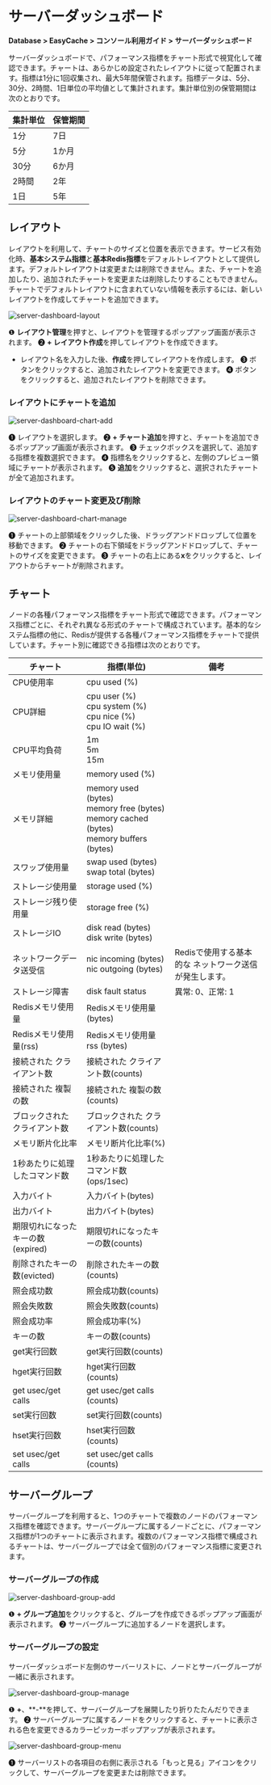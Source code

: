 # サーバーダッシュボード

**Database > EasyCache > コンソール利用ガイド > サーバーダッシュボード**

サーバーダッシュボードで、パフォーマンス指標をチャート形式で視覚化して確認できます。チャートは、あらかじめ設定されたレイアウトに従って配置されます。指標は1分に1回収集され、最大5年間保管されます。指標データは、5分、30分、2時間、1日単位の平均値として集計されます。集計単位別の保管期間は次のとおりです。

| 集計単位 | 保管期間 |
|-------|-------|
| 1分   | 7日   |
| 5分   | 1か月  |
| 30分  | 6か月  |
| 2時間  | 2年   |
| 1日   | 5年   |

## レイアウト

レイアウトを利用して、チャートのサイズと位置を表示できます。サービス有効化時、**基本システム指標**と**基本Redis指標**をデフォルトレイアウトとして提供します。デフォルトレイアウトは変更または削除できません。また、チャートを追加したり、追加されたチャートを変更または削除したりすることもできません。チャートでデフォルトレイアウトに含まれていない情報を表示するには、新しいレイアウトを作成してチャートを追加できます。

![server-dashboard-layout](https://static.toastoven.net/prod_rds_postgres/20240611/server-dashboard-layout-ko.png)

❶ **レイアウト管理**を押すと、レイアウトを管理するポップアップ画面が表示されます。
❷ **+ レイアウト作成**を押してレイアウトを作成できます。
- レイアウト名を入力した後、**作成**を押してレイアウトを作成します。
❸ ボタンをクリックすると、追加されたレイアウトを変更できます。
❹ ボタンをクリックすると、追加されたレイアウトを削除できます。

### レイアウトにチャートを追加

![server-dashboard-chart-add](https://static.toastoven.net/prod_rds_postgres/20240611/server-dashboard-chart-add-ko.png)

❶ レイアウトを選択します。
❷ **+ チャート追加**を押すと、チャートを追加できるポップアップ画面が表示されます。
❸ チェックボックスを選択して、追加する指標を複数選択できます。
❹ 指標名をクリックすると、左側のプレビュー領域にチャートが表示されます。
❺ **追加**をクリックすると、選択されたチャートが全て追加されます。

### レイアウトのチャート変更及び削除

![server-dashboard-chart-manage](https://static.toastoven.net/prod_rds_postgres/20240611/server-dashboard-chart-manage-ko.png)

❶ チャートの上部領域をクリックした後、ドラッグアンドドロップして位置を移動できます。
❷ チャートの右下領域をドラッグアンドドロップして、チャートのサイズを変更できます。
❸ チャートの右上にある**x**をクリックすると、レイアウトからチャートが削除されます。

## チャート

ノードの各種パフォーマンス指標をチャート形式で確認できます。パフォーマンス指標ごとに、それぞれ異なる形式のチャートで構成されています。基本的なシステム指標の他に、Redisが提供する各種パフォーマンス指標をチャートで提供しています。チャート別に確認できる指標は次のとおりです。

| チャート                | 指標(単位)                                                                                           | 備考                               |
|--------------------|--------------------------------------------------------------------------------------------------|-----------------------------------|
| CPU使用率           | cpu used (%)                                                                                     |                                   |
| CPU詳細            | cpu user (%)<br/>cpu system (%)<br/>cpu nice (%)<br/>cpu IO wait (%)                             |                                   |
| CPU平均負荷         | 1m<br/>5m<br/>15m                                                                                |                                   |
| メモリ使用量           | memory used (%)                                                                                  |                                   |
| メモリ詳細            | memory used (bytes)<br/>memory free (bytes)<br/>memory cached (bytes)<br/>memory buffers (bytes) |                                   |
| スワップ使用量            | swap used (bytes)<br> swap total (bytes)                                                         |                                   |
| ストレージ使用量       | storage used (%)                                                                                 |                                   |
| ストレージ残り使用量    | storage free (%)                                                                                 |                                   |
| ストレージIO         | disk read (bytes)<br> disk write (bytes)                                                         |                                   |
| ネットワークデータ送受信      | nic incoming (bytes)<br> nic outgoing (bytes)                                                    | Redisで使用する基本的な ネットワーク送信が発生します。 |
| ストレージ障害        | disk fault status                                                                                | 異常: 0、正常: 1                     |
| Redisメモリ使用量     | Redisメモリ使用量(bytes)                                                                            |                                   |
| Redisメモリ使用量(rss) | Redisメモリ使用量rss (bytes)                                                                       |                                   |
| 接続された クライアント数        | 接続された クライアント数(counts)                                                                             |                                   |
| 接続された 複製の数           | 接続された 複製の数(counts)                                                                                |                                   |
| ブロックされた クライアント数        | ブロックされた クライアント数(counts)                                                                             |                                   |
| メモリ断片化比率        | メモリ断片化比率(%)                                                                                   |                                   |
| 1秒あたりに処理したコマンド数        | 1秒あたりに処理したコマンド数(ops/1sec)                                                                           |                                   |
| 入力バイト            | 入力バイト(bytes)                                                                                   |                                   |
| 出力バイト            | 出力バイト(bytes)                                                                                   |                                   |
| 期限切れになったキーの数(expired)   | 期限切れになったキーの数(counts)                                                                                 |                                   |
| 削除されたキーの数(evicted)   | 削除されたキーの数(counts)                                                                                 |                                   |
| 照会成功数           | 照会成功数(counts)                                                                                 |                                   |
| 照会失敗数           | 照会失敗数(counts)                                                                                 |                                   |
| 照会成功率            | 照会成功率(%)                                                                                       |                                   |
| キーの数              | キーの数(counts)                                                                                    |                                   |
| get実行回数         | get実行回数(counts)                                                                               |                                   |
| hget実行回数        | hget実行回数(counts)                                                                              |                                   |
| get usec/get calls | get usec/get calls (counts)                                                                      |                                   |
| set実行回数         | set実行回数(counts)                                                                               |                                   |
| hset実行回数        | hset実行回数(counts)                                                                              |                                   |
| set usec/get calls | set usec/get calls (counts)                                                                      |                                   |

## サーバーグループ

サーバーグループを利用すると、1つのチャートで複数のノードのパフォーマンス指標を確認できます。サーバーグループに属するノードごとに、パフォーマンス指標が1つのチャートに表示されます。複数のパフォーマンス指標で構成されるチャートは、サーバーグループでは全て個別のパフォーマンス指標に変更されます。

### サーバーグループの作成

![server-dashboard-group-add](https://static.toastoven.net/prod_rds_postgres/20240611/server-dashboard-group-add-ko.png)

❶ **+ グループ追加**をクリックすると、グループを作成できるポップアップ画面が表示されます。
❷ サーバーグループに追加するノードを選択します。

### サーバーグループの設定

サーバーダッシュボード左側のサーバーリストに、ノードとサーバーグループが一緒に表示されます。

![server-dashboard-group-manage](https://static.toastoven.net/prod_rds_postgres/20240611/server-dashboard-group-manage-ko.png)

❶ **+**、**-**を押して、サーバーグループを展開したり折りたたんだりできます。
❷ サーバーグループに属するノードをクリックすると、チャートに表示される色を変更できるカラーピッカーポップアップが表示されます。

![server-dashboard-group-menu](https://static.toastoven.net/prod_rds_postgres/20240611/server-dashboard-group-menu-ko.png)

❶ サーバーリストの各項目の右側に表示される「もっと見る」アイコンをクリックして、サーバーグループを変更または削除できます。